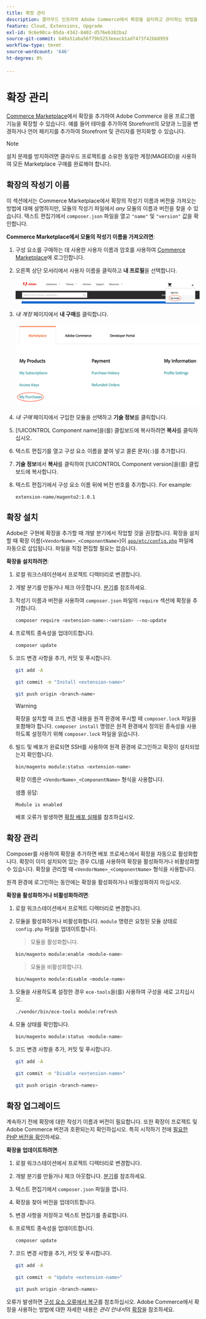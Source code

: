 ```yaml
---
title: 확장 관리
description: 클라우드 인프라의 Adobe Commerce에서 확장을 설치하고 관리하는 방법을 알아봅니다.
feature: Cloud, Extensions, Upgrade
exl-id: 9c6e98ca-85da-4342-8402-d576eb382ba2
source-git-commit: b49a51aba56f79b5253eeacb1adf473f42bb8959
workflow-type: tm+mt
source-wordcount: '646'
ht-degree: 0%

---
```


# 확장 관리

[Commerce Marketplace](https://marketplace.magento.com)에서 확장을 추가하여 Adobe Commerce 응용 프로그램 기능을 확장할 수 있습니다. 예를 들어 테마를 추가하여 Storefront의 모양과 느낌을 변경하거나 언어 패키지를 추가하여 Storefront 및 관리자를 현지화할 수 있습니다.

>[!NOTE]
>
>설치 문제를 방지하려면 클라우드 프로젝트를 소유한 동일한 계정(MAGEID)을 사용하여 모든 Marketplace 구매를 완료해야 합니다.

## 확장의 작성기 이름

이 섹션에서는 Commerce Marketplace에서 확장의 작성기 이름과 버전을 가져오는 방법에 대해 설명하지만, 모듈의 작성기 파일에서 _any_ 모듈의 이름과 버전을 찾을 수 있습니다. 텍스트 편집기에서 `composer.json` 파일을 열고 `"name"` 및 `"version"` 값을 확인합니다.

**Commerce Marketplace에서 모듈의 작성기 이름을 가져오려면**:

1. 구성 요소를 구매하는 데 사용한 사용자 이름과 암호를 사용하여 [Commerce Marketplace](https://marketplace.magento.com)에 로그인합니다.

1. 오른쪽 상단 모서리에서 사용자 이름을 클릭하고 **내 프로필**&#x200B;을 선택합니다.

   ![마켓플레이스 계정에 액세스](../../assets/marketplace/my-profile.png)

1. _내 계정_ 페이지에서 **내 구매**&#x200B;를 클릭합니다.

   ![마켓플레이스 구매 기록](../../assets/marketplace/my-purchases.png)

1. _내 구매_ 페이지에서 구입한 모듈을 선택하고 **기술 정보**&#x200B;를 클릭합니다.

1. [!UICONTROL Component name]을(를) 클립보드에 복사하려면 **복사**&#x200B;를 클릭하십시오.

1. 텍스트 편집기를 열고 구성 요소 이름을 붙여 넣고 콜론 문자(`:`)를 추가합니다.

1. **기술 정보**&#x200B;에서 **복사**&#x200B;를 클릭하여 [!UICONTROL Component version]을(를) 클립보드에 복사합니다.

1. 텍스트 편집기에서 구성 요소 이름 뒤에 버전 번호를 추가합니다. For example:

   ```text
   extension-name/magento2:1.0.1
   ```

## 확장 설치

Adobe은 구현에 확장을 추가할 때 개발 분기에서 작업할 것을 권장합니다. 확장을 설치할 때 확장 이름(`<VendorName>_<ComponentName>`)이 [`app/etc/config.php`](https://experienceleague.adobe.com/docs/commerce-operations/configuration-guide/files/deployment-files.html) 파일에 자동으로 삽입됩니다. 파일을 직접 편집할 필요는 없습니다.

**확장을 설치하려면**:

1. 로컬 워크스테이션에서 프로젝트 디렉터리로 변경합니다.

1. 개발 분기를 만들거나 체크 아웃합니다. [분기](../development/cli-branches.md)를 참조하세요.

1. 작성기 이름과 버전을 사용하여 `composer.json` 파일의 `require` 섹션에 확장을 추가합니다.

   ```bash
   composer require <extension-name>:<version> --no-update
   ```

1. 프로젝트 종속성을 업데이트합니다.

   ```bash
   composer update
   ```

1. 코드 변경 사항을 추가, 커밋 및 푸시합니다.

   ```bash
   git add -A
   ```

   ```bash
   git commit -m "Install <extension-name>"
   ```

   ```bash
   git push origin <branch-name>
   ```

   >[!WARNING]
   >
   >확장을 설치할 때 코드 변경 내용을 원격 환경에 푸시할 때 `composer.lock` 파일을 포함해야 합니다. `composer install` 명령은 원격 환경에서 정의된 종속성을 사용하도록 설정하기 위해 `composer.lock` 파일을 읽습니다.

1. 빌드 및 배포가 완료되면 SSH를 사용하여 원격 환경에 로그인하고 확장이 설치되었는지 확인합니다.

   ```bash
   bin/magento module:status <extension-name>
   ```

   확장 이름은 `<VendorName>_<ComponentName>` 형식을 사용합니다.

   샘플 응답:

   ```
   Module is enabled
   ```

   배포 오류가 발생하면 [확장 배포 실패](../deploy/recover-failed-deployment.md)를 참조하십시오.

## 확장 관리

Composer를 사용하여 확장을 추가하면 배포 프로세스에서 확장을 자동으로 활성화합니다. 확장이 이미 설치되어 있는 경우 CLI를 사용하여 확장을 활성화하거나 비활성화할 수 있습니다. 확장을 관리할 때 `<VendorName>_<ComponentName>` 형식을 사용합니다.

원격 환경에 로그인하는 동안에는 확장을 활성화하거나 비활성화하지 마십시오.

**확장을 활성화하거나 비활성화하려면**:

1. 로컬 워크스테이션에서 프로젝트 디렉터리로 변경합니다.

1. 모듈을 활성화하거나 비활성화합니다. `module` 명령은 요청된 모듈 상태로 `config.php` 파일을 업데이트합니다.

   >모듈을 활성화합니다.

   ```bash
   bin/magento module:enable <module-name>
   ```

   >모듈을 비활성화합니다.

   ```bash
   bin/magento module:disable <module-name>
   ```

1. 모듈을 사용하도록 설정한 경우 `ece-tools`을(를) 사용하여 구성을 새로 고치십시오.

   ```bash
   ./vendor/bin/ece-tools module:refresh
   ```

1. 모듈 상태를 확인합니다.

   ```bash
   bin/magento module:status <module-name>
   ```

1. 코드 변경 사항을 추가, 커밋 및 푸시합니다.

   ```bash
   git add -A
   ```

   ```bash
   git commit -m "Disable <extension-name>"
   ```

   ```bash
   git push origin <branch-names>
   ```

## 확장 업그레이드

계속하기 전에 확장에 대한 작성기 이름과 버전이 필요합니다. 또한 확장이 프로젝트 및 Adobe Commerce 버전과 호환되는지 확인하십시오. 특히 시작하기 전에 [필요한 PHP 버전을 확인](https://experienceleague.adobe.com/docs/commerce-operations/installation-guide/system-requirements.html)하세요.

**확장을 업데이트하려면**:

1. 로컬 워크스테이션에서 프로젝트 디렉터리로 변경합니다.

1. 개발 분기를 만들거나 체크 아웃합니다. [분기](../development/cli-branches.md)를 참조하세요.

1. 텍스트 편집기에서 `composer.json` 파일을 엽니다.

1. 확장을 찾아 버전을 업데이트합니다.

1. 변경 사항을 저장하고 텍스트 편집기를 종료합니다.

1. 프로젝트 종속성을 업데이트합니다.

   ```bash
   composer update
   ```

1. 코드 변경 사항을 추가, 커밋 및 푸시합니다.

   ```bash
   git add -A
   ```

   ```bash
   git commit -m "Update <extension-name>"
   ```

   ```bash
   git push origin <branch-names>
   ```

오류가 발생하면 [구성 요소 오류에서 복구](../deploy/recover-failed-deployment.md)를 참조하십시오. Adobe Commerce에서 확장을 사용하는 방법에 대한 자세한 내용은 _관리 안내서_&#x200B;의 [확장](https://experienceleague.adobe.com/docs/commerce-admin/start/resources/extensions.html)을 참조하세요.
